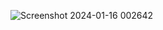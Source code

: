 ![Screenshot 2024-01-16 002642](https://github.com/Mohd-Akbar1/Node.js-Authentication-project/assets/146831190/a3551ada-460e-478f-9cf2-f9d5dc6f59e1)
